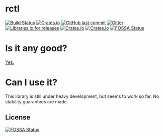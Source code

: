# rctl

[![Build Status](https://api.cirrus-ci.com/github/fubarnetes/rctl.svg)](https://cirrus-ci.com/github/fubarnetes/rctl)
[![Crates.io](https://img.shields.io/crates/v/rctl.svg?style=flat-square)](https://crates.io/crates/rctl)
[![GitHub last commit](https://img.shields.io/github/last-commit/fubarnetes/rctl.svg?style=flat-square)](https://github.com/fubarnetes/librctl-rs/commits/master)
[![Gitter](https://img.shields.io/gitter/room/fubarnetes/rctl.js.svg?style=flat-square)](https://gitter.im/fubarnetes/librctl-rs)
[![Libraries.io for
releases](https://img.shields.io/librariesio/release/cargo/rctl.svg?style=flat-square)](https://libraries.io/cargo/rctl/)
[![Crates.io](https://img.shields.io/crates/d/rctl.svg?style=flat-square)](https://crates.io/crates/rctl)
[![Crates.io](https://img.shields.io/crates/l/rctl.svg?style=flat-square)](https://crates.io/crates/rctl)
[![FOSSA Status](https://app.fossa.io/api/projects/git%2Bgithub.com%2Ffubarnetes%2Frctl.svg?type=shield)](https://app.fossa.io/projects/git%2Bgithub.com%2Ffubarnetes%2Frctl?ref=badge_shield)

# Is it any good?
[Yes.](https://news.ycombinator.com/item?id=3067434)

# Can I use it?

This library is still under heavy development, but seems to work so far.
No stability guarantees are made.


## License
[![FOSSA Status](https://app.fossa.io/api/projects/git%2Bgithub.com%2Ffubarnetes%2Frctl.svg?type=large)](https://app.fossa.io/projects/git%2Bgithub.com%2Ffubarnetes%2Frctl?ref=badge_large)
